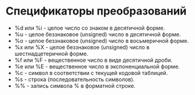 # Спецификаторы преобразований

* %d или %i - целое число со знаком в десятичной форме.
* %u - целое беззнаковое (unsigned) число в десятичной форме.
* %o - целое беззнаковое (unsigned) число в восьмеричной форме.
* %x или %X - целое беззнаковое (unsigned) число в шестнадцетеричной форме.
* %f или %F - вещественное число в виде десятичной дроби.
* %e или %E - вещественное число в экспоненциальной форме.
* %c - символ в соответствии с текущей кодовой таблицей.
* %s - строка (последовательность символов).
* %% - запись символа % в форматной строке.